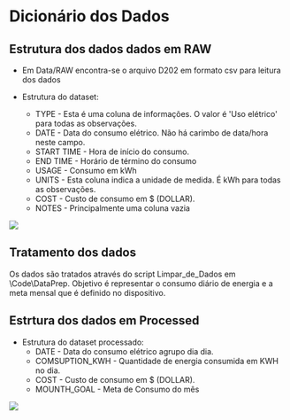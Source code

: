 # Dicionário dos Dados

## Estrutura dos dados dados em RAW

* Em Data/RAW encontra-se o arquivo D202 em formato csv para leitura dos dados

* Estrutura do dataset:
	* TYPE - Esta é uma coluna de informações. O valor é 'Uso elétrico' para todas as observações.
	* DATE - Data do consumo elétrico. Não há carimbo de data/hora neste campo.
	* START TIME - Hora de início do consumo.
	* END TIME - Horário de término do consumo
	* USAGE - Consumo em kWh
	* UNITS  - Esta coluna indica a unidade de medida. É kWh para todas as observações.
	* COST  - Custo de consumo em $ (DOLLAR).
	* NOTES  - Principalmente uma coluna vazia
	
![]('DATA_RAW.png')

## Tratamento dos dados
Os dados são tratados através do script Limpar_de_Dados em \Code\DataPrep.
Objetivo é representar o consumo diário de energia e a meta mensal que é definido no dispositivo.

## Estrtura dos dados em Processed

* Estrutura do dataset processado:
	* DATE - Data do consumo elétrico agrupo dia dia.
	* COMSUPTION_KWH - Quantidade de energia consumida em KWH no dia.
	* COST - Custo de consumo em $ (DOLLAR).
	* MOUNTH_GOAL - Meta de Consumo do mês
	
![]('DATA_Processed.png')
